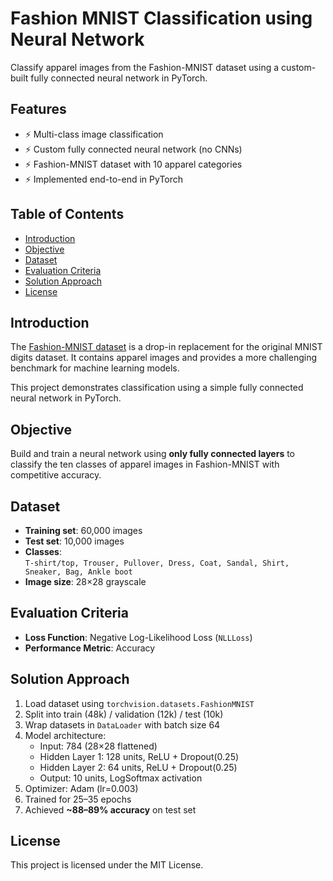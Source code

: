 # Fashion MNIST Classification using Neural Network

Classify apparel images from the Fashion-MNIST dataset using a custom-built fully connected neural network in PyTorch.

## Features
- ⚡ Multi-class image classification  
- ⚡ Custom fully connected neural network (no CNNs)  
- ⚡ Fashion-MNIST dataset with 10 apparel categories  
- ⚡ Implemented end-to-end in PyTorch  

## Table of Contents
- [Introduction](#introduction) 
- [Objective](#objective)
- [Dataset](#dataset)
- [Evaluation Criteria](#evaluation-criteria)
- [Solution Approach](#solution-approach)
- [License](#license)

## Introduction
The [Fashion-MNIST dataset](https://github.com/zalandoresearch/fashion-mnist) is a drop-in replacement for the original MNIST digits dataset. It contains apparel images and provides a more challenging benchmark for machine learning models.  

This project demonstrates classification using a simple fully connected neural network in PyTorch.

## Objective
Build and train a neural network using **only fully connected layers** to classify the ten classes of apparel images in Fashion-MNIST with competitive accuracy.

## Dataset
- **Training set**: 60,000 images  
- **Test set**: 10,000 images  
- **Classes**:  
  `T-shirt/top, Trouser, Pullover, Dress, Coat, Sandal, Shirt, Sneaker, Bag, Ankle boot`  
- **Image size**: 28×28 grayscale  

## Evaluation Criteria
- **Loss Function**: Negative Log-Likelihood Loss (`NLLLoss`)  
- **Performance Metric**: Accuracy  

## Solution Approach
1. Load dataset using `torchvision.datasets.FashionMNIST`  
2. Split into train (48k) / validation (12k) / test (10k)  
3. Wrap datasets in `DataLoader` with batch size 64  
4. Model architecture:  
   - Input: 784 (28×28 flattened)  
   - Hidden Layer 1: 128 units, ReLU + Dropout(0.25)  
   - Hidden Layer 2: 64 units, ReLU + Dropout(0.25)  
   - Output: 10 units, LogSoftmax activation  
5. Optimizer: Adam (lr=0.003)  
6. Trained for 25–35 epochs  
7. Achieved **~88–89% accuracy** on test set

## License
This project is licensed under the MIT License.
